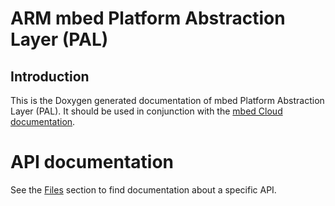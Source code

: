 ARM mbed Platform Abstraction Layer (PAL)
=====================

## Introduction
This is the Doxygen generated documentation of mbed Platform Abstraction Layer (PAL).
It should be used in conjunction with the [mbed Cloud documentation](https://cloud.mbed.com/docs/latest).

# API documentation

See the [Files](files.html) section to find documentation about a specific API.
